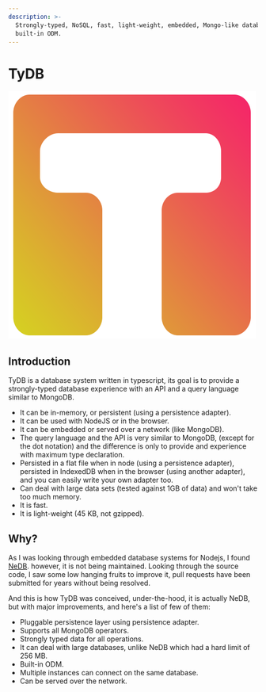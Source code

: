 ```yaml
---
description: >-
  Strongly-typed, NoSQL, fast, light-weight, embedded, Mongo-like database with
  built-in ODM.
---
```


# TyDB

![](.gitbook/assets/logo.ts.png)

## Introduction

TyDB is a database system written in typescript, its goal is to provide a strongly-typed database experience with an API and a query language similar to MongoDB.

* It can be in-memory, or persistent \(using a persistence adapter\).
* It can be used with NodeJS or in the browser.
* It can be embedded or served over a network \(like MongoDB\).
* The query language and the API is very similar to MongoDB, \(except for the dot notation\) and the difference is only to provide and experience with maximum type declaration.
* Persisted in a flat file when in node \(using a persistence adapter\), persisted in IndexedDB when in the browser \(using another adapter\), and you can easily write your own adapter too.
* Can deal with large data sets \(tested against 1GB of data\) and won't take too much memory.
* It is fast.
* It is light-weight \(45 KB, not gzipped\).

## Why?

As I was looking through embedded database systems for Nodejs, I found [NeDB](https://github.com/louischatriot/nedb/). however, it is not being maintained. Looking through the source code, I saw some low hanging fruits to improve it, pull requests have been submitted for years without being resolved.

And this is how TyDB was conceived, under-the-hood, it is actually NeDB, but with major improvements, and here's a list of few of them:

* Pluggable persistence layer using persistence adapter.
* Supports all MongoDB operators.
* Strongly typed data for all operations.
* It can deal with large databases, unlike NeDB which had a hard limit of 256 MB.
* Built-in ODM.
* Multiple instances can connect on the same database.
* Can be served over the network.

